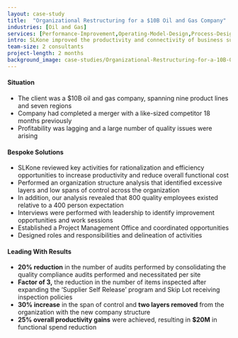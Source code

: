 ```yaml
---
layout: case-study
title:  "Organizational Restructuring for a $10B Oil and Gas Company"
industries: [Oil and Gas]
services: [Performance-Improvement,Operating-Model-Design,Process-Design]
intro: SLKone improved the productivity and connectivity of business support functions by designing and aligning departmental structures within the organization
team-size: 2 consultants
project-length: 2 months
background_image: case-studies/Organizational-Restructuring-for-a-10B-Oil-and-Gas-Company.jpg
---
```


#### Situation
- The client was a $10B oil and gas company, spanning nine product lines and seven regions
- Company had completed a merger with a like-sized competitor 18 months previously
- Profitability was lagging and a large number of quality issues were arising

#### Bespoke Solutions
- SLKone reviewed key activities for rationalization and efficiency opportunities to increase productivity and reduce overall functional cost
- Performed an organization structure analysis that identified excessive layers and low spans of control across the organization
- In addition, our analysis revealed that 800 quality employees existed relative to a 400 person expectation
- Interviews were performed with leadership to identify improvement opportunities and work sessions
- Established a Project Management Office and coordinated opportunities
- Designed roles and responsibilities and delineation of activities

#### Leading With Results
- **20% reduction** in the number of audits performed by consolidating the quality compliance audits performed and necessitated per site
- **Factor of 3,** the reduction in the number of items inspected after expanding the ‘Supplier Self Release’ program and Skip Lot receiving inspection policies
- **30% increase** in the span of control and **two layers removed** from the organization with the new company structure
- **25% overall productivity gains** were achieved, resulting in **$20M** in functional spend reduction

